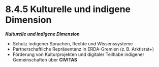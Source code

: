 # 8.4.5 Kulturelle und indigene Dimension

_**Kulturelle und indigene Dimension**_

* Schutz indigener Sprachen, Rechte und Wissenssysteme
* Partnerschaftliche Repräsentanz in ERDA-Gremien (z. B. Arktisrat+)
* Förderung von Kulturprojekten und digitaler Teilhabe indigener Gemeinschaften über **CIVITAS**
